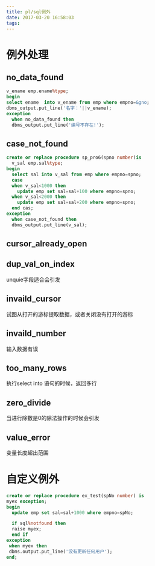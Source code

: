 ```yaml
---
title: pl/sql例外
date: 2017-03-20 16:58:03
tags:
---
```

# 例外处理

## no_data_found
```sql
v_ename emp.ename%type;
begin
select ename  into v_ename from emp where empno=&gno;
dbms_output.put_line('名字：'||v_ename);
exception
  when no_data_found then
  dbms_output.put_line('编号不存在!');
```

## case_not_found

```sql
create or replace procedure sp_pro6(spno number)is
  v_sal emp.sal%type;
begin
  select sal into v_sal from emp where empno=spno;
  case
  when v_sal<1000 then
    update emp set sal=sal+100 where empno=spno;
  when v_sal<2000 then
    update emp set sal=sal+200 where empno=spno;
  end cas;
exception
  when case_not_found then
  dbms_output.put_line(v_sal);
```

## cursor_already_open

## dup_val_on_index
unquie字段适合会引发

## invaild_cursor
试图从打开的游标提取数据，或者关闭没有打开的游标

## invaild_number
输入数据有误

## too_many_rows
执行select into 语句的时候，返回多行

## zero_divide
当进行除数是0的除法操作的时候会引发

## value_error
变量长度超出范围

# 自定义例外

```sql
create or replace procedure ex_test(spNo number) is
myex exception;
begin
  update emp set sal=sal+1000 where empno=spNo;

  if sql%notfound then
  raise myex;
  end if
exception
 when myex then
 dbms.output.put_line('没有更新任何用户');
end;


```
